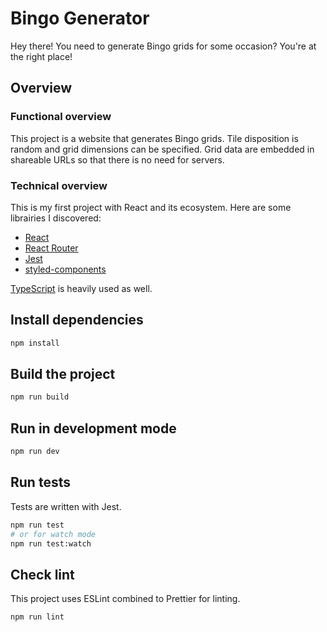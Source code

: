 # Bingo Generator

Hey there! You need to generate Bingo grids for some occasion? You're at the right place!

## Overview

### Functional overview

This project is a website that generates Bingo grids. Tile disposition is random and grid dimensions can be specified. Grid data are embedded in shareable URLs so that there is no need for servers.

### Technical overview

This is my first project with React and its ecosystem. Here are some librairies I discovered:

- [React](https://reactjs.org 'React')
- [React Router](https://reactrouter.com 'React Router')
- [Jest](https://jestjs.io 'Jest')
- [styled-components](https://styled-components.com 'styled-components')

[TypeScript](https://www.typescriptlang.org 'TypeScript') is heavily used as well.

## Install dependencies

```bash
npm install
```

## Build the project

```bash
npm run build
```

## Run in development mode

```bash
npm run dev
```

## Run tests

Tests are written with Jest.

```bash
npm run test
# or for watch mode
npm run test:watch
```

## Check lint

This project uses ESLint combined to Prettier for linting.

```bash
npm run lint
```
